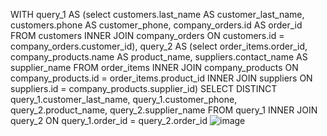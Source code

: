 WITH query_1 AS (select
customers.last_name AS customer_last_name,
customers.phone AS customer_phone,
company_orders.id AS order_id 
FROM customers
INNER JOIN 
company_orders 
ON customers.id = company_orders.customer_id),
query_2 AS (select 
order_items.order_id, 
company_products.name AS product_name, 
suppliers.contact_name AS supplier_name FROM order_items
INNER JOIN 
company_products 
ON company_products.id = order_items.product_id
INNER JOIN 
suppliers 
ON suppliers.id = company_products.supplier_id)
SELECT DISTINCT
query_1.customer_last_name, query_1.customer_phone,
query_2.product_name, query_2.supplier_name
FROM query_1 INNER JOIN query_2 ON query_1.order_id = query_2.order_id
![image](https://github.com/RoshanYeah/Project-234/assets/98729871/ae8d9180-873b-461f-b822-14eb033ab9a2)

